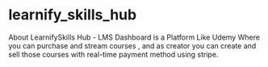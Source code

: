 # learnify_skills_hub
 About LearnifySkills Hub - LMS Dashboard is a Platform Like Udemy Where you can purchase and stream courses , and as creator you can create and sell those courses with real-time payment method using stripe.
